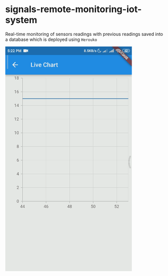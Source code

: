 # signals-remote-monitoring-iot-system


Real-time monitoring of sensors readings with previous readings saved into a database which is deployed using `Herouko` 

![alt text](./images/iotsensor.gif)